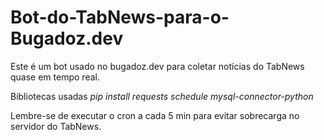 # Bot-do-TabNews-para-o-Bugadoz.dev
Este é um bot usado no bugadoz.dev para coletar notícias do TabNews quase em tempo real. 

Bibliotecas usadas 
*pip install requests schedule mysql-connector-python*

Lembre-se de executar o cron a cada 5 min para evitar sobrecarga no servidor do TabNews.
